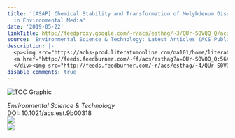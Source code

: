```yaml
---
title: '[ASAP] Chemical Stability and Transformation of Molybdenum Disulfide Nanosheets
  in Environmental Media'
date: '2019-05-22'
linkTitle: http://feedproxy.google.com/~r/acs/esthag/~3/QUr-S0VQQ_Q/acs.est.9b00318
source: 'Environmental Science & Technology: Latest Articles (ACS Publications)'
description: |-
  <p><img src="https://achs-prod.literatumonline.com/na101/home/literatum/publisher/achs/journals/content/esthag/0/esthag.ahead-of-print/acs.est.9b00318/20190522/images/medium/es-2019-00318j_0005.gif" alt="TOC Graphic"/></p><div><cite>Environmental Science & Technology</cite></div><div>DOI: 10.1021/acs.est.9b00318</div><div class="feedflare">
  <a href="http://feeds.feedburner.com/~ff/acs/esthag?a=QUr-S0VQQ_Q:56AOXHH2eoQ:yIl2AUoC8zA"><img src="http://feeds.feedburner.com/~ff/acs/esthag?d=yIl2AUoC8zA" border="0"></img></a>
  </div><img src="http://feeds.feedburner.com/~r/acs/esthag/~4/QUr-S0VQQ_Q" ...
disable_comments: true
---
```

<p><img src="https://achs-prod.literatumonline.com/na101/home/literatum/publisher/achs/journals/content/esthag/0/esthag.ahead-of-print/acs.est.9b00318/20190522/images/medium/es-2019-00318j_0005.gif" alt="TOC Graphic"/></p><div><cite>Environmental Science & Technology</cite></div><div>DOI: 10.1021/acs.est.9b00318</div><div class="feedflare">
<a href="http://feeds.feedburner.com/~ff/acs/esthag?a=QUr-S0VQQ_Q:56AOXHH2eoQ:yIl2AUoC8zA"><img src="http://feeds.feedburner.com/~ff/acs/esthag?d=yIl2AUoC8zA" border="0"></img></a>
</div><img src="http://feeds.feedburner.com/~r/acs/esthag/~4/QUr-S0VQQ_Q" ...
